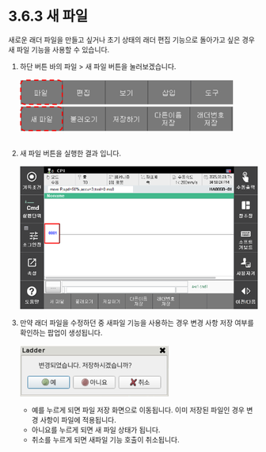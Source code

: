 # 3.6.3 새 파일
새로운 래더 파일을 만들고 싶거나 초기 상태의 래더 편집 기능으로 돌아가고 싶은 경우 새 파일 기능을 사용할 수 있습니다. 

1. 하단 버튼 바의 파일 > 새 파일 버튼을 눌러보겠습니다.<br><br>
    <img src="../../_assets/f_btn_file.png" width ="430" ><br>
    <img src="../../_assets/f_btn_new_file.png" width ="430" ><br><br>
2. 새 파일 버튼을 실행한 결과 입니다.<br><br>
    <img src="../../_assets/new_file_result.png" width ="600" ><br>
    
3. 만약 래더 파일을 수정하던 중 새파일 기능을 사용하는 경우 변경 사항 저장 여부를 확인하는 팝업이 생성됩니다.<br><br>
    <img src="../../_assets/new_file_pop_up.png" width ="300" ><br>
    - 예를 누르게 되면 파일 저장 화면으로 이동됩니다. 이미 저장된 파일인 경우 변경 사항이 파일에 적용됩니다.
    - 아니요를 누르게 되면 새 파일 상태가 됩니다.
    - 취소를 누르게 되면 새파일 기능 호출이 취소됩니다.

